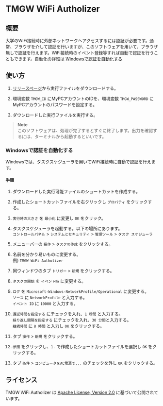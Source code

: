# TMGW WiFi Autholizer

## 概要

大学のWiFi接続時に外部ネットワークへアクセスするには認証が必要です。通常、ブラウザを介して認証を行いますが、このソフトウェアを用いて、ブラウザ無しで認証を行えます。WiFi接続時のイベント登録等すれば自動で認証を行うこともできます。自動化の詳細は [Windowsで認証を自動化する](#Windowsで認証を自動化する)


## 使い方

1. [リリースページ](https://github.com/0xNOY/tmgw-wifi-autholizer/releases)から実行ファイルをダウンロードする。

1. 環境変数 `TMGW_ID` にMyPCアカウントのIDを、環境変数 `TMGW_PASSWORD` にMyPCアカウントのパスワードを設定する。

1. ダウンロードした実行ファイルを実行する。

> **Note**  
このソフトウェアは、処理が完了するとすぐに終了します。出力を確認するには、ターミナルから起動するといいです。


### Windowsで認証を自動化する

Windowsでは、タスクスケジューラを用いてWiFi接続時に自動で認証を行えます。


#### 手順

1. ダウンロードした実行可能ファイルのショートカットを作成する。

1. 作成したショートカットファイルを右クリックし `プロパティ` をクリックする。

1. `実行時の大きさ` を `最小化` に変更し `OK` をクリック。

1. タスクスケジューラを起動する。以下の場所にあります。  
    `コントロールパネル` > `システムとセキュリティ` > `管理ツール` > `タスク スケジューラ`

1. メニューバーの `操作` > `タスクの作成` をクリックする。

1. 名前を分かり易いものに変更する。  
    例) `TMGW WiFi Autholizer`

1. 同ウィンドウのタブ `トリガー` > `新規` をクリックする。

1. `タスクの開始` を `イベント時` に変更する。

1. `ログ` を `Microsoft-Windows-NetworkProfile/Operational` に変更する。  
    `ソース` に `NetworkProfile` と入力する。  
    `イベント ID` に `10000` と入力する。

1. `遅延時間を指定する` にチェックを入れ、`1 秒間` と入力する。  
    `繰り返し間隔を指定する` にチェックを入れ、`30 分間`と入力する。  
    `継続時間` に `8 時間` と入力し `OK` をクリックする。

1. タブ `操作` > `新規` をクリックする。

1. `参照` をクリックし、`1.` で作成したショートカットファイルを選択し `OK` をクリックする。

1. タブ `条件` > `コンピュータをAC電源で...` のチェックを外し `OK` をクリックする。


## ライセンス

TMGW WiFi Autholizer は [Apache License, Version 2.0](https://github.com/0xNOY/tmgw-wifi-autholizer/blob/main/LICENSE) に基づいて公開されています。